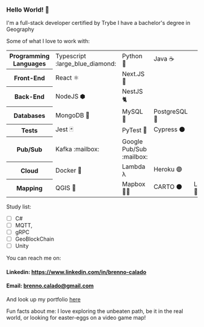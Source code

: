 ### Hello World! 👋

I'm a full-stack developer certified by Trybe
I have a bachelor's degree in Geography

Some of what I love to work with:

<table>
  <tr>
    <th>Programming Languages</th>
    <td>Typescript :large_blue_diamond:</td>
    <td>Python 🐍</td>
    <td>Java ☕</td>
    <td></td>
  </tr>
  <tr>
    <th>Front-End</th>
    <td>React ⚛️</td>
    <td>Next.JS 🔺</td>
    <td></td>
    <td></td>
  </tr>
  <tr>
    <th>Back-End</th>
    <td>NodeJS ⬢</td>
    <td>NestJS 🐈</td>
    <td></td>
    <td></td>
  </tr>
  <tr>
    <th>Databases</th>
    <td>MongoDB 🍃</td>
    <td>MySQL 🐬</td>
    <td>PostgreSQL 🐘</td>
    <td></td>
  </tr>
  <tr>
    <th>Tests</th>
    <td>Jest 🃏</td>
    <td>PyTest 🌈 </td>
    <td>Cypress ⚫</td>
    <td></td>
  </tr>
  <tr>
    <th>Pub/Sub</th>
    <td>Kafka :mailbox:</td>
    <td>Google Pub/Sub :mailbox:</td>
    <td></td>
    <td></td>
  </tr>
  <tr>
    <th>Cloud</th>
    <td>Docker 🐋</td>
    <td>Lambda λ</td>
    <td>Heroku 🟣</td>
    <td></td>
  </tr>
  <tr>
    <th>Mapping</th>
    <td>QGIS 🧭</td>
    <td>Mapbox 🧑🚀</td>
    <td>CARTO ⚫</td>
    <td>Leaflet 🍃</td>
  </tr>
</table>

  Study list:
   - [ ] C#
   - [ ] MQTT,
   - [ ] gRPC
   - [ ] GeoBlockChain
   - [ ] Unity

You can reach me on:
#### Linkedin: https://www.linkedin.com/in/brenno-calado
#### Email: brenno.calado@gmail.com

And look up my portfolio [here](https://brenno-calado.github.io/portfolio/)

Fun facts about me: I love exploring the unbeaten path, be it in the real world, or looking for easter-eggs on a video game map!
